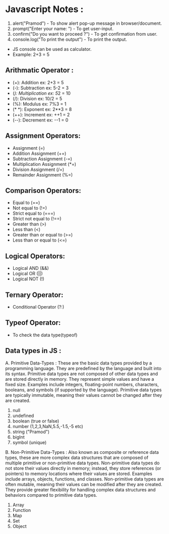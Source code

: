 # Javascript Notes :

1. alert("Pramod") - To show alert pop-up message in browser/document.
2. prompt("Enter your name: ") - To get user-input.
3. confirm("Do you want to proceed ?") - To get confirmation from user.
4. console.log("To print the output") - To print the output.

- JS console can be used as calculator.
- Example: 2+3 = 5

## Arithmatic Operator :

- (+): Addition ex: 2+3 = 5
- (-): Subtraction ex: 5-2 = 3
- (*): Multiplication ex: 5*2 = 10
- (/): Division ex: 10/2 = 5
- (%): Modulus ex: 7%3 = 1
- (\* \*): Exponent ex: 2\*\*3 = 8
- (++): Increment ex: ++1 = 2
- (--): Decrement ex: --1 = 0

## Assignment Operators:

- Assignment (=)
- Addition Assignment (+=)
- Subtraction Assignment (-=)
- Multiplication Assignment (\*=)
- Division Assignment (/=)
- Remainder Assignment (%=)

## Comparison Operators:

- Equal to (==)
- Not equal to (!=)
- Strict equal to (===)
- Strict not equal to (!==)
- Greater than (>)
- Less than (<)
- Greater than or equal to (>=)
- Less than or equal to (<=)

## Logical Operators:

- Logical AND (&&)
- Logical OR (||)
- Logical NOT (!)

## Ternary Operator:

- Conditional Operator (?:)

## Typeof Operator:

- To check the data type(typeof)

## Data types in JS :

A. Primitive Data-Types :
These are the basic data types provided by a programming language. They are predefined by the language and built into its syntax. Primitive data types are not composed of other data types and are stored directly in memory. They represent simple values and have a fixed size. Examples include integers, floating-point numbers, characters, booleans, and symbols (if supported by the language). Primitive data types are typically immutable, meaning their values cannot be changed after they are created.

1. null
2. undefined
3. boolean (true or false)
4. number (1,2,3,NaN,5.5,-1.5,-5 etc)
5. string ("Pramod")
6. bigInt
7. symbol (unique)

B. Non-Primitive Data-Types :
Also known as composite or reference data types, these are more complex data structures that are composed of multiple primitive or non-primitive data types. Non-primitive data types do not store their values directly in memory; instead, they store references (or pointers) to memory locations where their values are stored. Examples include arrays, objects, functions, and classes. Non-primitive data types are often mutable, meaning their values can be modified after they are created. They provide greater flexibility for handling complex data structures and behaviors compared to primitive data types.

1. Array
2. Function
3. Map
4. Set
5. Object

